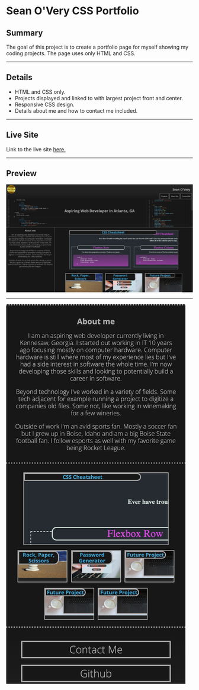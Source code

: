 # Sean O'Very CSS Portfolio

## Summary

The goal of this project is to create a portfolio page for myself showing my coding projects. The page uses only HTML and CSS.

---

## Details

* HTML and CSS only.
* Projects displayed and linked to with largest project front and center.
* Responsive CSS design.
* Details about me and how to contact me included.


---

## Live Site

Link to the live site [here.](https://seanovery.github.io/Sean-O-Very-CSS-Portfolio/)

---

## Preview

![Full Size](./assets/images/screenshot-1.png)

---

![Mobile](./assets/images/screenshot-2.png)